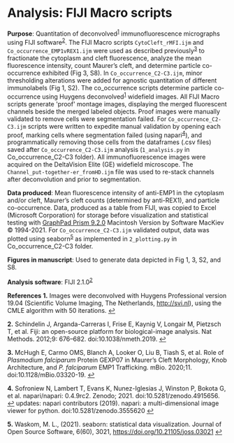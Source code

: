 # Analysis: FIJI Macro scripts

**Purpose**: Quantitation of deconvolved<sup id="a1">[1](#f1)</sup> immunofluorescence micrographs using FIJI software<sup id="a2">[2](#f2)</sup>. The FIJI Macro scripts ```CytoCleft_rMFI.ijm``` and ```Co_occurrence_EMP1vREX1.ijm``` were used as described previously<sup id="a3">[3](#f3)</sup> to fractionate the cytoplasm and cleft fluorescence, analyze the mean fluorescence intensity, count Maurer’s cleft, and determine particle co-occurrence exhibited (Fig 3, S8). In ```Co_occurrence_C2-C3.ijm```, minor thresholding alterations were added for agnostic quantitation of different immunolabels (Fig 1, S2). The co_occurrence scripts determine particle co-occurrence using Huygens deconvolved<sup id="a1">[1](#f1)</sup> widefield images. 
All FIJI Macro scripts generate 'proof' montage images, displaying the merged fluorescent channels beside the merged labeled objects. Proof images were manually validated to remove cells were segmentation failed. For ```Co_occurrence_C2-C3.ijm``` scripts were written to expedite manual validation by opening each proof, marking cells where segmentation failed (using napari<sup id="a4">[4](#f4)</sup>), and programmatically removing those cells from the dataframes (.csv files) saved after ```Co_occurrence_C2-C3.ijm``` analysis (```1_analysis.py``` in Co_occurrence_C2-C3 folder). 
All immunofluorescence images were acquired on the DeltaVision Elite (GE) widefield microscope. The ```Channel_put-together-er_fromHD.ijm``` file was used to re-stack channels after deconvolution and prior to segmentation.

**Data produced**: Mean fluorescence intensity of anti-EMP1 in the cytoplasm and/or cleft, Maurer’s cleft counts (determined by anti-REX1), and particle co-occurrence. Data, produced as a table from FIJI, was copied to Excel (Microsoft Corporation) for storage before visualization and statistical testing with [GraphPad Prism 9.2.0](https://www.graphpad.com/scientific-software/prism/) Macintosh Version by Software MacKiev © 1994-2021. 
For ```Co_occurrence_C2-C3.ijm``` validated output, data was plotted using seaborn<sup id="a5">[5](#f5)</sup> as implemented in ```2_plotting.py``` in Co_occurrence_C2-C3 folder.

**Figures in manuscript**: Used to generate data depicted in Fig 1, 3, S2, and S8.

**Analysis software**: FIJI 2.1.0<sup id="a2">[2](#f2)</sup>

**References**
<b id="f1">1.</b> Images were deconvolved with Huygens Professional version 19.04 (Scientific Volume Imaging, The Netherlands, http://svi.nl), using the CMLE algorithm with 50 iterations. [↩](#a1)

<b id="f2">2.</b> Schindelin J, Arganda-Carreras I, Frise E, Kaynig V, Longair M, Pietzsch T, et al. Fiji: an open-source platform for biological-image analysis. Nat Methods. 2012;9: 676–682. doi:10.1038/nmeth.2019. [↩](#2)

<b id="f3">3.</b> McHugh E, Carmo OMS, Blanch A, Looker O, Liu B, Tiash S, et al. Role of *Plasmodium falciparum* Protein GEXP07 in Maurer’s Cleft Morphology, Knob Architecture, and *P. falciparum* EMP1 Trafficking. mBio. 2020;11. doi:10.1128/mBio.03320-19. [↩](#a3)

<b id="f4">4.</b> Sofroniew N, Lambert T, Evans K, Nunez-Iglesias J, Winston P, Bokota G, et al. napari/napari: 0.4.9rc2. Zenodo; 2021. doi:10.5281/zenodo.4915656. [↩](#a4)
updates: napari contributors (2019). napari: a multi-dimensional image viewer for python. doi:10.5281/zenodo.3555620 [↩](#a4)

<b id="f5">5.</b> Waskom, M. L., (2021). seaborn: statistical data visualization. Journal of Open Source Software, 6(60), 3021, https://doi.org/10.21105/joss.03021 [↩](#a5)
